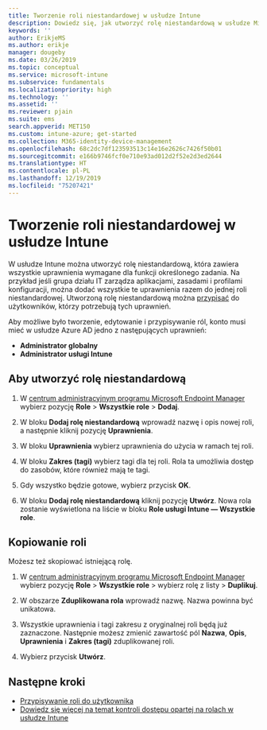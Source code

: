 ```yaml
---
title: Tworzenie roli niestandardowej w usłudze Intune
description: Dowiedz się, jak utworzyć rolę niestandardową w usłudze Microsoft Intune.
keywords: ''
author: ErikjeMS
ms.author: erikje
manager: dougeby
ms.date: 03/26/2019
ms.topic: conceptual
ms.service: microsoft-intune
ms.subservice: fundamentals
ms.localizationpriority: high
ms.technology: ''
ms.assetid: ''
ms.reviewer: pjain
ms.suite: ems
search.appverid: MET150
ms.custom: intune-azure; get-started
ms.collection: M365-identity-device-management
ms.openlocfilehash: 68c2dc7df123593513c14e16e2626c7426f50b01
ms.sourcegitcommit: e166b9746fcf0e710e93ad012d2f52e2d3ed2644
ms.translationtype: HT
ms.contentlocale: pl-PL
ms.lasthandoff: 12/19/2019
ms.locfileid: "75207421"
---
```

# <a name="create-a-custom-role-in-intune"></a>Tworzenie roli niestandardowej w usłudze Intune

W usłudze Intune można utworzyć rolę niestandardową, która zawiera wszystkie uprawnienia wymagane dla funkcji określonego zadania. Na przykład jeśli grupa działu IT zarządza aplikacjami, zasadami i profilami konfiguracji, można dodać wszystkie te uprawnienia razem do jednej roli niestandardowej. Utworzoną rolę niestandardową można [przypisać](assign-role.md) do użytkowników, którzy potrzebują tych uprawnień.

Aby możliwe było tworzenie, edytowanie i przypisywanie ról, konto musi mieć w usłudze Azure AD jedno z następujących uprawnień:
- **Administrator globalny**
- **Administrator usługi Intune**

## <a name="to-create-a-custom-role"></a>Aby utworzyć rolę niestandardową

1. W [centrum administracyjnym programu Microsoft Endpoint Manager](https://go.microsoft.com/fwlink/?linkid=2109431) wybierz pozycję **Role** > **Wszystkie role** > **Dodaj**.

2. W bloku **Dodaj rolę niestandardową** wprowadź nazwę i opis nowej roli, a następnie kliknij pozycję **Uprawnienia**.

3. W bloku **Uprawnienia** wybierz uprawnienia do użycia w ramach tej roli.

4. W bloku **Zakres (tagi)** wybierz tagi dla tej roli. Rola ta umożliwia dostęp do zasobów, które również mają te tagi.

5. Gdy wszystko będzie gotowe, wybierz przycisk **OK**.

6. W bloku **Dodaj rolę niestandardową** kliknij pozycję **Utwórz**. Nowa rola zostanie wyświetlona na liście w bloku **Role usługi Intune — Wszystkie role**.


## <a name="copy-a-role"></a>Kopiowanie roli

Możesz też skopiować istniejącą rolę.

1. W [centrum administracyjnym programu Microsoft Endpoint Manager](https://go.microsoft.com/fwlink/?linkid=2109431) wybierz pozycję **Role** > **Wszystkie role** > wybierz rolę z listy > **Duplikuj**.

2. W obszarze **Zduplikowana rola** wprowadź nazwę. Nazwa powinna być unikatowa.

3. Wszystkie uprawnienia i tagi zakresu z oryginalnej roli będą już zaznaczone. Następnie możesz zmienić zawartość pól **Nazwa**, **Opis**, **Uprawnienia** i **Zakres (tagi)** zduplikowanej roli.

4. Wybierz przycisk **Utwórz**. 

## <a name="next-steps"></a>Następne kroki
- [Przypisywanie roli do użytkownika](assign-role.md)
- [Dowiedz się więcej na temat kontroli dostępu opartej na rolach w usłudze Intune](role-based-access-control.md)
